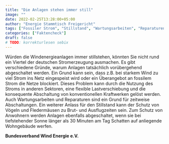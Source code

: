 ```yaml
---
title: "Die Anlagen stehen immer still"
image: ""
date: 2022-02-25T13:28:00+05:00
author: "Energie Stammtisch Freigericht"
tags: ["Fossiler Strom", "Stillstand", "Wartungsarbeiten", "Reparaturen", "Windenergie", "Freigericht"]
categories: ["Faktencheck"]
draft: false
# TODO: korrekturlesen sebix
---
```


Würden die Windenergieanlagen immer stillstehen, könnten Sie nicht rund ein Viertel der deutschen Stromerzeugung ausmachen. Es gibt verschiedene Gründe, warum Anlagen tatsächlich vorübergehend abgeschaltet werden. Ein Grund kann sein, dass z.B. bei starkem Wind zu viel Strom ins Netz eingespeist wird oder ein Überangebot an fossilem Strom die Netze blockiert. Dieses Problem kann durch die Nutzung des Stroms in anderen Sektoren, eine flexible Lastverschiebung und die konsequente Abschaltung von konventionellen Kraftwerken gelöst werden. Auch Wartungsarbeiten und Reparaturen sind ein Grund für zeitweise Abschaltungen. Ein weiterer Anlass für den Stillstand kann der Schutz von Vögeln und Fledermäusen zu Brut- und Ausflugzeiten sein. Zum Schutz von Anwohnern werden Anlagen ebenfalls abgeschaltet, wenn sie bei tiefstehender Sonne länger als 30 Minuten am Tag Schatten auf anliegende Wohngebäude werfen.  

**Bundesverband Wind Energie e.V.**

